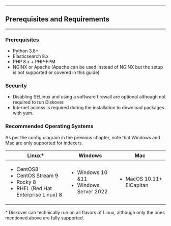 <p id="requirements"></p>

___
## Prerequisites and Requirements
___

### Prerequisites

- Python 3.8+
- Elasticsearch 8.x
- PHP 8.x + PHP-FPM
- NGINX or Apache (Apache can be used instead of NGINX but the setup is not supported or covered in this guide)

### Security

- Disabling SELinux and using a software firewall are optional although not required to run Diskover.
- Internet access is required during the installation to download packages with yum.

### Recommended Operating Systems

As per the config diagram in the previous chapter, note that Windows and Mac are only supported for indexers.

| Linux* | Windows | Mac |
| --- | --- | --- |
| <ul><li>CentOS8</li><li>CentOS Stream 9</li><li>Rocky 8</li><li>RHEL (Red Hat Enterprise Linux) 8</li></ul> | <ul><li>Windows 10 &11</li><li>Windows Server 2022</li></ul> | <ul><li>MacOS 10.11+ ElCapitan</li></ul> |

\* Diskover can technically run on all flavors of Linux, although only the ones mentioned above are fully supported.
